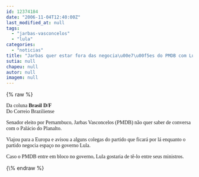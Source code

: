 ```yaml
---
id: 12374184
date: "2006-11-04T12:40:00Z"
last_modified_at: null
tags:
  - "jarbas-vasconcelos"
  - "lula"
categories:
  - "noticias"
title: "Jarbas quer estar fora das negocia\u00e7\u00f5es do PMDB com Lula"
sutia: null
chapeu: null
autor: null
imagem: null
---
```

{\% raw %}
<p><P><FONT face=Verdana>Da coluna <STRONG>Brasil D/F</STRONG><BR>Do Correio Braziliense</FONT></P></p>
<p><P><FONT face=Verdana>Senador eleito por Pernambuco, Jarbas Vasconcelos (PMDB) não quer saber de conversa com o Palácio do Planalto. </FONT></P></p>
<p><P><FONT face=Verdana>Viajou para a Europa e avisou a alguns colegas do partido que ficará por lá enquanto o partido negocia espaço no governo Lula. </FONT></P></p>
<p><P><FONT face=Verdana>Caso o PMDB entre em bloco no governo, Lula gostaria de tê-lo entre seus ministros.</FONT> </P> </p>
{\% endraw %}